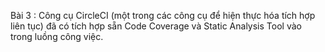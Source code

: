 Bài 3 :
Công cụ CircleCI (một trong các công cụ để hiện thực hóa tích hợp liên tục) đã có tích hợp sẵn Code Coverage và Static Analysis Tool vào trong luồng công việc.